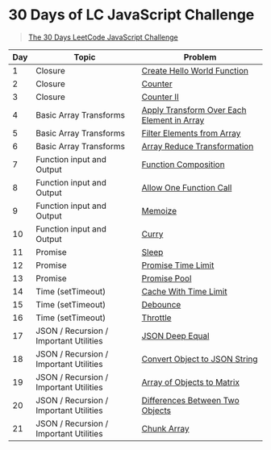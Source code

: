# 30 Days of LC JavaScript Challenge

> [The 30 Days LeetCode JavaScript Challenge](https://leetcode.com/discuss/study-guide/3458761/)

| Day | Topic                                  | Problem                                                       |
| --- | -------------------------------------- | ------------------------------------------------------------- |
| 1   | Closure                                | [Create Hello World Function](./problems/Day1)                |
| 2   | Closure                                | [Counter](./problems/Day2)                                    |
| 3   | Closure                                | [Counter II](./problems/Day3)                                 |
| 4   | Basic Array Transforms                 | [Apply Transform Over Each Element in Array](./problems/Day4) |
| 5   | Basic Array Transforms                 | [Filter Elements from Array](./problems/Day5)                 |
| 6   | Basic Array Transforms                 | [Array Reduce Transformation](./problems/Day6)                |
| 7   | Function input and Output              | [Function Composition](./problems/Day7)                       |
| 8   | Function input and Output              | [Allow One Function Call](./problems/Day8)                    |
| 9   | Function input and Output              | [Memoize](./problems/Day9)                                    |
| 10  | Function input and Output              | [Curry](./problems/Day10)                                     |
| 11  | Promise                                | [Sleep](./problems/Day11)                                     |
| 12  | Promise                                | [Promise Time Limit](./problems/Day12)                        |
| 13  | Promise                                | [Promise Pool](./problems/Day13)                              |
| 14  | Time (setTimeout)                      | [Cache With Time Limit](./problems/Day14)                     |
| 15  | Time (setTimeout)                      | [Debounce](./problems/Day15)                                  |
| 16  | Time (setTimeout)                      | [Throttle](./problems/Day16)                                  |
| 17  | JSON / Recursion / Important Utilities | [JSON Deep Equal](./problems/Day17)                           |
| 18  | JSON / Recursion / Important Utilities | [Convert Object to JSON String](./problems/Day18)             |
| 19  | JSON / Recursion / Important Utilities | [Array of Objects to Matrix](./problems/Day19)                |
| 20  | JSON / Recursion / Important Utilities | [Differences Between Two Objects](./problems/Day20)           |
| 21  | JSON / Recursion / Important Utilities | [Chunk Array](./problems/Day21)                               |
